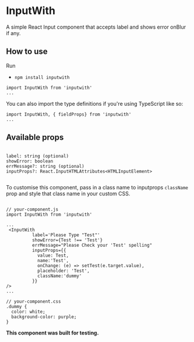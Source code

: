 # InputWith

A simple React Input component that accepts label and shows error onBlur if any.

## How to use

Run

- `npm install inputwith`

```
import InputWith from 'inputwith'
...
```

You can also import the type definitions if you're using TypeScript like so:

```
import InputWith, { fieldProps} from 'inputwith'
...
```

## Available props

```

label: string (optional)
showError: boolean
errMessage?: string (optional)
inputProps?: React.InputHTMLAttributes<HTMLInputElement>


```

To customise this component, pass in a class name to inputprops `className` prop and style that class name in your custom CSS.

```

// your-component.js
import InputWith from 'inputwith'

...
 <InputWith
          label='Please Type "Test"'
          showError={Test !== 'Test'}
          errMessage="Please Check your 'Test' spelling"
          inputProps={{
            value: Test,
            name:'Test',
            onChange: (e) => setTest(e.target.value),
            placeholder: 'Test',
            className:'dummy'
          }}
/>
...

// your-component.css
.dummy {
  color: white;
  background-color: purple;
}

```

**This component was built for testing.**
